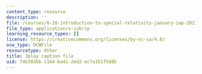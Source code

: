 ```yaml
---
content_type: resource
description: ''
file: /courses/8-20-introduction-to-special-relativity-january-iap-2021/f4b383bb1164ba412ed2ec7a1b1f5d8b_UQFwsgznP-E.srt
file_type: application/x-subrip
learning_resource_types: []
license: https://creativecommons.org/licenses/by-nc-sa/4.0/
ocw_type: OCWFile
resourcetype: Other
title: 3play caption file
uid: f4b383bb-1164-ba41-2ed2-ec7a1b1f5d8b
---
```

